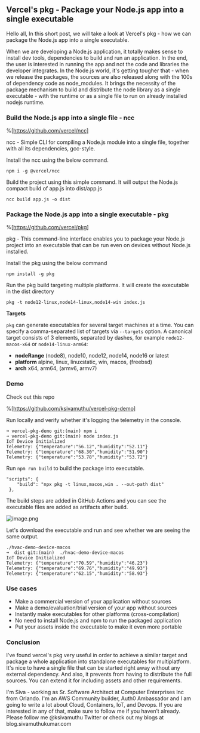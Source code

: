 ## Vercel's pkg - Package your Node.js app into a single executable

Hello all, In this short post, we will take a look at Vercel's pkg - how we can package the Node.js app into a single executable. 

When we are developing a Node.js application, it totally makes sense to install dev tools, dependencies to build and run an application. In the end, the user is interested in running the app and not the code and libraries the developer integrates. In the Node.js world, it's getting tougher that - when we release the packages, the sources are also released along with the 100s of dependency code as node_modules. It brings the necessity of the package mechanism to build and distribute the node library as a single executable - with the runtime or as a single file to run on already installed nodejs runtime.

### Build the Node.js app into a single file - ncc

%[https://github.com/vercel/ncc]

ncc - Simple CLI for compiling a Node.js module into a single file, together with all its dependencies, gcc-style.

Install the ncc using the below command.

```docker
npm i -g @vercel/ncc
```

 Build the project using this simple command. It will output the Node.js compact build of app.js into dist/app.js

```docker
ncc build app.js -o dist
```

### Package the Node.js app into a single executable - pkg

%[https://github.com/vercel/pkg]

pkg - This command-line interface enables you to package your Node.js project into an executable that can be run even on devices without Node.js installed.

Install the pkg using the below command

```docker
npm install -g pkg
```

Run the pkg build targeting multiple platforms. It will create the executable in the dist directory

```docker
pkg -t node12-linux,node14-linux,node14-win index.js
```

**Targets**

`pkg` can generate executables for several target machines at a time. You can specify a comma-separated list of targets via `--targets` option. A canonical target consists of 3 elements, separated by dashes, for example `node12-macos-x64` or `node14-linux-arm64`:

- **nodeRange** (node8), node10, node12, node14, node16 or latest
- **platform** alpine, linux, linuxstatic, win, macos, (freebsd)
- **arch** x64, arm64, (armv6, armv7)

### Demo

 Check out this repo 

%[https://github.com/ksivamuthu/vercel-pkg-demo]

Run locally and verify whether it's logging the telemetry in the console.

```docker
➜ vercel-pkg-demo git:(main) npm i
➜ vercel-pkg-demo git:(main) node index.js
IoT Device Initialized
Telemetry: {"temperature":"56.12","humidity":"52.11"}
Telemetry: {"temperature":"68.30","humidity":"51.90"}
Telemetry: {"temperature":"53.78","humidity":"53.72"}
```

Run `npm run build` to build the package into executable.

```docker
"scripts": {
    "build": "npx pkg -t linux,macos,win . --out-path dist"
 },
```

The build steps are added in GitHub Actions and you can see the executable files are added as artifacts after build.

![image.png](https://cdn.hashnode.com/res/hashnode/image/upload/v1631668176228/CYq3OOsGM.png)

Let's download the executable and run and see whether we are seeing the same output.

```docker
./hvac-demo-device-macos
➜  dist git:(main)  ./hvac-demo-device-macos
IoT Device Initialized
Telemetry: {"temperature":"70.59","humidity":"46.23"}
Telemetry: {"temperature":"69.76","humidity":"49.93"}
Telemetry: {"temperature":"62.15","humidity":"58.93"}
```

### Use cases

- Make a commercial version of your application without sources
- Make a demo/evaluation/trial version of your app without sources
- Instantly make executables for other platforms (cross-compilation)
- No need to install Node.js and npm to run the packaged application
- Put your assets inside the executable to make it even more portable

### Conclusion

I've found vercel's pkg very useful in order to achieve a similar target and package a whole application into standalone executables for multiplatform. It's nice to have a single file that can be started right away without any external dependency. And also, it prevents from having to distribute the full sources. You can extend it for including assets and other requirements.

I'm Siva - working as Sr. Software Architect at Computer Enterprises Inc from Orlando. I'm an AWS Community builder, Auth0 Ambassador and I am going to write a lot about Cloud, Containers, IoT, and Devops. If you are interested in any of that, make sure to follow me if you haven’t already. Please follow me @ksivamuthu Twitter or check out my blogs at blog.sivamuthukumar.com